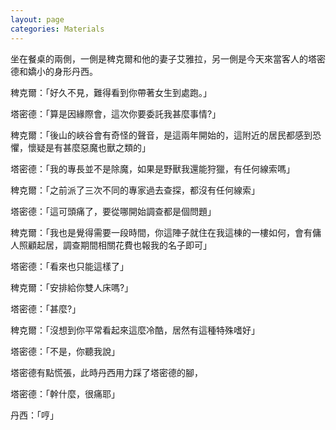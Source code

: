 ```yaml
---
layout: page
categories: Materials
---
```


坐在餐桌的兩側，一側是稗克爾和他的妻子艾雅拉，另一側是今天來當客人的塔密德和嬌小的身形丹西。

稗克爾：「好久不見，難得看到你帶著女生到處跑。」

塔密德：「算是因緣際會，這次你要委託我甚麼事情?」

稗克爾：「後山的峽谷會有奇怪的聲音，是這兩年開始的，這附近的居民都感到恐懼，懷疑是有甚麼惡魔也獸之類的」

塔密德：「我的專長並不是除魔，如果是野獸我還能狩獵，有任何線索嗎」

稗克爾：「之前派了三次不同的專家過去查探，都沒有任何線索」

塔密德：「這可頭痛了，要從哪開始調查都是個問題」

稗克爾：「我也是覺得需要一段時間，你這陣子就住在我這棟的一樓如何，會有傭人照顧起居，調查期間相關花費也報我的名子即可」

塔密德：「看來也只能這樣了」

稗克爾：「安排給你雙人床嗎?」

塔密德：「甚麼?」

稗克爾：「沒想到你平常看起來這麼冷酷，居然有這種特殊嗜好」

塔密德：「不是，你聽我說」

塔密德有點慌張，此時丹西用力踩了塔密德的腳，

塔密德：「幹什麼，很痛耶」

丹西：「哼」
